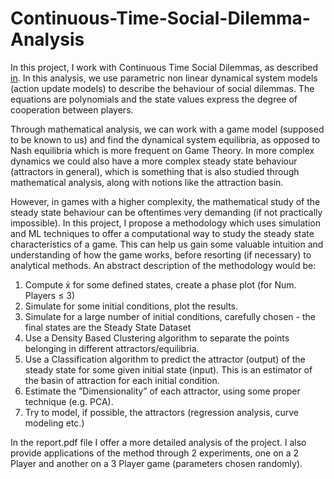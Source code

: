 # Continuous-Time-Social-Dilemma-Analysis

In this project, I work with Continuous Time Social Dilemmas, as described [in](https://github.com/thanasiskehagias/MyPapers/blob/main/books/2022Kehagias.pdf). In this analysis, we use parametric non linear dynamical system models (action update models) to describe the behaviour of social dilemmas. The equations are polynomials and the state values express the degree of cooperation between players.

Through mathematical analysis, we can work with a game model (supposed to be known to us) and find the dynamical system equilibria, as opposed to Nash equilibria which is more frequent on Game Theory. In more complex dynamics we could also have a more complex steady state behaviour (attractors in general), which is something that is also studied through mathematical analysis, along with notions like the attraction basin.

However, in games with a higher complexity, the mathematical study of the steady state behaviour can be oftentimes very demanding (if not practically impossible). In this project, I propose a methodology which uses simulation and ML techniques to offer a computational way to study the steady state characteristics of a game. This can help us gain some valuable intuition and understanding of how the game works, before resorting (if necessary) to analytical methods. An abstract description of the methodology would be:

1. Compute ẋ for some defined states, create a phase plot (for Num. Players ≤ 3)
2. Simulate for some initial conditions, plot the results.
3. Simulate for a large number of initial conditions, carefully chosen - the final states are the Steady State Dataset
4. Use a Density Based Clustering algorithm to separate the points belonging in different attractors/equilibria.
5. Use a Classification algorithm to predict the attractor (output) of the steady state for some given initial state (input). This is an estimator of the basin of attraction for each initial condition.
6. Estimate the ”Dimensionality” of each attractor, using some proper technique (e.g. PCA).
7. Try to model, if possible, the attractors (regression analysis, curve modeling etc.)

In the report.pdf file I offer a more detailed analysis of the project. I also provide applications of the method through 2 experiments, one on a 2 Player and another on a 3 Player game (parameters chosen randomly).  
